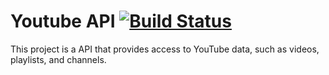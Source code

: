 # Youtube API [![Build Status](https://travis-ci.org/nikosgram13/youtube-api.svg?branch=master)](https://travis-ci.org/nikosgram13/youtube-api)
This project is a API that provides access to YouTube data, such as videos, playlists, and channels.
